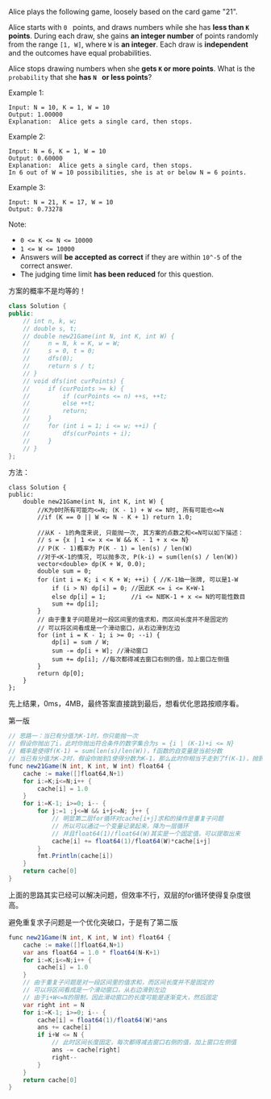 Alice plays the following game, loosely based on the card game "21".

Alice starts with `0 ` points, and draws numbers while she has **less than `K` points**.  During each draw, she gains **an integer number** of points randomly from the range `[1, W]`, where `W` is **an integer**.  Each draw is **independent** and the outcomes have equal probabilities.

Alice stops drawing numbers when she **gets `K` or more points**.  What is the `probability` that she **has `N ` or less points**?

Example 1:
```clike
Input: N = 10, K = 1, W = 10
Output: 1.00000
Explanation:  Alice gets a single card, then stops.
```

Example 2:
```clike
Input: N = 6, K = 1, W = 10
Output: 0.60000
Explanation:  Alice gets a single card, then stops.
In 6 out of W = 10 possibilities, she is at or below N = 6 points.
```

Example 3:
```clike
Input: N = 21, K = 17, W = 10
Output: 0.73278
```

Note:

-   `0 <= K <= N <= 10000`
-  `1 <= W <= 10000`
-    Answers will **be accepted as correct** if they are within `10^-5` of the correct answer.
-    The judging time limit **has been reduced** for this question.


方案的概率不是均等的！
```cpp
class Solution {
public:
    // int n, k, w;
    // double s, t;
    // double new21Game(int N, int K, int W) {
    //     n = N, k = K, w = W;
    //     s = 0, t = 0;
    //     dfs(0);
    //     return s / t;
    // }
    // void dfs(int curPoints) {
    //     if (curPoints >= k) {
    //         if (curPoints <= n) ++s, ++t;
    //         else ++t;
    //         return;
    //     }
    //     for (int i = 1; i <= w; ++i) {
    //         dfs(curPoints + i);
    //     }
    // }
};
```
方法：

```clike
class Solution {
public: 
    double new21Game(int N, int K, int W) {
        //K为0时所有可能均<=N; (K - 1) + W <= N时, 所有可能也<=N
        //if (K == 0 || W <= N - K + 1) return 1.0; 

        //从K - 1的角度来说, 只能抛一次, 其方案的点数之和<=N可以如下描述：
        // s = {x | 1 <= x <= W && K - 1 + x <= N}
        // P(K - 1)概率为 P(K - 1) = len(s) / len(W)
        //对于<K-1的情况, 可以抛多次, P(k-i) = sum(len(s) / len(W))
        vector<double> dp(K + W, 0.0);
        double sum = 0;
        for (int i = K; i < K + W; ++i) { //K-1抽一张牌, 可以是1-W
            if (i > N) dp[i] = 0; //因此K <= i <= K+W-1
            else dp[i] = 1;       //i <= N即K-1 + x <= N的可能性数目
            sum += dp[i];
        }
        // 由于重复子问题是对一段区间里的值求和，而区间长度并不是固定的
        // 可以将区间看成是一个滑动窗口，从右边滑到左边
        for (int i = K - 1; i >= 0; --i) {
            dp[i] = sum / W;
            sum -= dp[i + W]; //滑动窗口
            sum += dp[i]; //每次都得减去窗口右侧的值，加上窗口左侧值
        }
        return dp[0];
    }
};
```
先上结果，0ms，4MB，最终答案直接跳到最后，想看优化思路按顺序看。

第一版

```csharp
// 思路一：当已有分值为K-1时，你只能抛一次
// 假设你抛出了i，此时你抛出符合条件的数字集合为s = {i | (K-1)+i <= N}
// 概率是使得f(K-1) = sum(len(s)/len(W))，f函数的自变量是当前分数
// 当已有分值为K-2时，假设你抛到1使得分数为K-1，那么此时你相当于走到了f(K-1)，抛到其他数字同理
func new21Game(N int, K int, W int) float64 {
    cache := make([]float64,N+1)
    for i:=K;i<=N;i++ {
        cache[i] = 1.0
    }
    for i:=K-1; i>=0; i-- {
        for j:=1 ;j<=W && i+j<=N; j++ {
            // 明显第二层for循环对cache[i+j]求和的操作是重复子问题
            // 所以可以通过一个变量记录起来，降为一层循环
            // 并且float64(1)/float64(W)其实是一个固定值，可以提取出来
            cache[i] += float64(1)/float64(W)*cache[i+j]
        }
        fmt.Println(cache[i])
    }
    return cache[0]
}
```

上面的思路其实已经可以解决问题，但效率不行，双层的for循环使得复杂度很高。

避免重复求子问题是一个优化突破口，于是有了第二版

```csharp
func new21Game(N int, K int, W int) float64 {
    cache := make([]float64,N+1)
    var ans float64 = 1.0 * float64(N-K+1)
    for i:=K;i<=N;i++ {
        cache[i] = 1.0
    }
    // 由于重复子问题是对一段区间里的值求和，而区间长度并不是固定的
    // 可以将区间看成是一个滑动窗口，从右边滑到左边
    // 由于i+W<=N的限制，因此滑动窗口的长度可能是逐渐变大，然后固定
    var right int = N
    for i:=K-1; i>=0; i-- {
        cache[i] = float64(1)/float64(W)*ans
        ans += cache[i]
        if i+W <= N {
            // 此时区间长度固定，每次都得减去窗口右侧的值，加上窗口左侧值
            ans -= cache[right]
            right--
        }
    }
    return cache[0]
}
```


